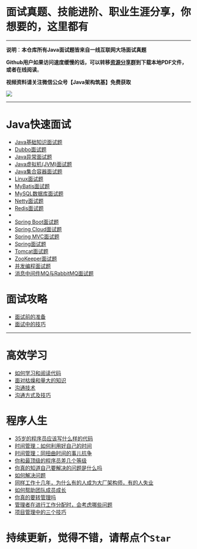 # 面试真题、技能进阶、职业生涯分享，你想要的，这里都有

***

**说明**：**本仓库所有Java面试题皆来自一线互联网大场面试真题**

**Github用户如果访问速度缓慢的话，可以转移[资源分享群](https://jq.qq.com/?_wv=1027&k=5Op2CWT)到下载本地PDF文件，或者在线阅读**。

**视频资料请关注微信公众号【Java架构筑基】免费获取**

![](https://upload-images.jianshu.io/upload_images/21105806-bf0cf243b55b89f3.png?imageMogr2/auto-orient/strip%7CimageView2/2/w/1240)

***

# Java快速面试

- [Java基础知识面试题](https://github.com/Java-Super-Air/JavaStudy/blob/master/Interview/Java%E5%9F%BA%E7%A1%80%E7%9F%A5%E8%AF%86%E9%9D%A2%E8%AF%95%E9%A2%98.md)
- [Dubbo面试题](https://github.com/Java-Super-Air/JavaStudy/blob/master/Interview/Dubbo%E9%9D%A2%E8%AF%95%E9%A2%98.md)
- [Java异常面试题](https://github.com/Java-Super-Air/JavaStudy/blob/master/Interview/Java%E5%BC%82%E5%B8%B8%E9%9D%A2%E8%AF%95%E9%A2%98.md)
- [Java虚拟机(JVM)面试题](https://github.com/Java-Super-Air/JavaStudy/blob/master/Interview/Java%E8%99%9A%E6%8B%9F%E6%9C%BA(JVM)%E9%9D%A2%E8%AF%95%E9%A2%98.md)
- [Java集合容器面试题](https://github.com/Java-Super-Air/JavaStudy/blob/master/Interview/Java%E9%9B%86%E5%90%88%E5%AE%B9%E5%99%A8%E9%9D%A2%E8%AF%95%E9%A2%98.md)
- [Linux面试题](https://github.com/Java-Super-Air/JavaStudy/blob/master/Interview/Linux%E9%9D%A2%E8%AF%95%E9%A2%98.md)
- [MyBatis面试题](https://github.com/Java-Super-Air/JavaStudy/blob/master/Interview/MyBatis%E9%9D%A2%E8%AF%95%E9%A2%98.md)
- [MySQL数据库面试题](https://github.com/Java-Super-Air/JavaStudy/blob/master/Interview/MySQL%E6%95%B0%E6%8D%AE%E5%BA%93%E9%9D%A2%E8%AF%95%E9%A2%98.md)
- [Netty面试题](https://github.com/Java-Super-Air/JavaStudy/blob/master/Interview/Netty%E9%9D%A2%E8%AF%95%E9%A2%98.md)
- [Redis面试题](https://github.com/Java-Super-Air/JavaStudy/blob/master/Interview/Redis%E9%9D%A2%E8%AF%95%E9%A2%98.md)
- []()
- [Spring Boot面试题](https://github.com/Java-Super-Air/JavaStudy/blob/master/Interview/Spring%20Boot%E9%9D%A2%E8%AF%95%E9%A2%98.md)
- [Spring Cloud面试题](https://github.com/Java-Super-Air/JavaStudy/blob/master/Interview/Spring%20Cloud%E9%9D%A2%E8%AF%95%E9%A2%98.md)
- [Spring MVC面试题](https://github.com/Java-Super-Air/JavaStudy/blob/master/Interview/Spring%20MVC%E9%9D%A2%E8%AF%95%E9%A2%98.md)
- [Spring面试题](https://github.com/Java-Super-Air/JavaStudy/blob/master/Interview/Spring%E9%9D%A2%E8%AF%95%E9%A2%98.md)
- [Tomcat面试题](https://github.com/Java-Super-Air/JavaStudy/blob/master/Interview/Tomcat%E9%9D%A2%E8%AF%95%E9%A2%98.md)
- [ZooKeeper面试题](https://github.com/Java-Super-Air/JavaStudy/blob/master/Interview/ZooKeeper%E9%9D%A2%E8%AF%95%E9%A2%98.md)
- [并发编程面试题](https://github.com/Java-Super-Air/JavaStudy/blob/master/Interview/%E5%B9%B6%E5%8F%91%E7%BC%96%E7%A8%8B%E9%9D%A2%E8%AF%95%E9%A2%98.md)
- [消息中间件MQ与RabbitMQ面试题](https://github.com/Java-Super-Air/JavaStudy/blob/master/Interview/%E6%B6%88%E6%81%AF%E4%B8%AD%E9%97%B4%E4%BB%B6MQ%E4%B8%8ERabbitMQ%E9%9D%A2%E8%AF%95%E9%A2%98.md)

# 面试攻略

- [面试前的准备](https://github.com/Java-Super-Air/JavaStudy/blob/master/Interview/%E7%A8%8B%E5%BA%8F%E5%91%98%E9%9D%A2%E8%AF%95%E6%94%BB%E7%95%A5%EF%BC%9A%E9%9D%A2%E8%AF%95%E5%89%8D%E7%9A%84%E5%87%86%E5%A4%87.md)
- [面试中的技巧](https://github.com/Java-Super-Air/JavaStudy/blob/master/Interview/%E7%A8%8B%E5%BA%8F%E5%91%98%E9%9D%A2%E8%AF%95%E6%94%BB%E7%95%A5%EF%BC%9A%E9%9D%A2%E8%AF%95%E4%B8%AD%E7%9A%84%E6%8A%80%E5%B7%A7.md)

***

# 高效学习

- [如何学习和阅读代码](https://github.com/Java-Super-Air/JavaStudy/blob/master/Technology%20sharing/%E9%AB%98%E6%95%88%E5%AD%A6%E4%B9%A0%EF%BC%9A%E5%A6%82%E4%BD%95%E5%AD%A6%E4%B9%A0%E5%92%8C%E9%98%85%E8%AF%BB%E4%BB%A3%E7%A0%81.md)
- [面对枯燥和量大的知识](https://github.com/Java-Super-Air/JavaStudy/blob/master/Technology%20sharing/%E9%AB%98%E6%95%88%E5%AD%A6%E4%B9%A0%EF%BC%9A%E9%9D%A2%E5%AF%B9%E6%9E%AF%E7%87%A5%E5%92%8C%E9%87%8F%E5%A4%A7%E7%9A%84%E7%9F%A5%E8%AF%86.md)
- [沟通技术](https://github.com/Java-Super-Air/JavaStudy/blob/master/Technology%20sharing/%E9%AB%98%E6%95%88%E6%B2%9F%E9%80%9A%EF%BC%9A%E6%B2%9F%E9%80%9A%E6%8A%80%E6%9C%AF.md)
- [沟通方式及技巧](https://github.com/Java-Super-Air/JavaStudy/blob/master/Technology%20sharing/%E9%AB%98%E6%95%88%E6%B2%9F%E9%80%9A%EF%BC%9A%E6%B2%9F%E9%80%9A%E6%96%B9%E5%BC%8F%E5%8F%8A%E6%8A%80%E5%B7%A7.md)

# 程序人生

- [35岁的程序员应该写什么样的代码](https://github.com/Java-Super-Air/JavaStudy/blob/master/Career/35%E5%B2%81%E7%9A%84%E7%A8%8B%E5%BA%8F%E5%91%98%E5%BA%94%E8%AF%A5%E5%86%99%E4%BB%80%E4%B9%88%E6%A0%B7%E7%9A%84%E4%BB%A3%E7%A0%81%EF%BC%9F.md)
- [时间管理：如何利用好自己的时间](https://github.com/Java-Super-Air/JavaStudy/blob/master/Career/%E6%97%B6%E9%97%B4%E7%AE%A1%E7%90%86%EF%BC%9A%E5%A6%82%E4%BD%95%E5%88%A9%E7%94%A8%E5%A5%BD%E8%87%AA%E5%B7%B1%E7%9A%84%E6%97%B6%E9%97%B4%EF%BC%9F.md)
- [时间管理：同扭曲时间的事儿抗争](https://github.com/Java-Super-Air/JavaStudy/blob/master/Career/%E6%97%B6%E9%97%B4%E7%AE%A1%E7%90%86%EF%BC%9A%E5%90%8C%E6%89%AD%E6%9B%B2%E6%97%B6%E9%97%B4%E7%9A%84%E4%BA%8B%E5%84%BF%E6%8A%97%E4%BA%89.md)
- [你和最顶级的程序员差几个等级](https://github.com/Java-Super-Air/JavaStudy/blob/master/Career/%E4%BD%A0%E5%92%8C%E6%9C%80%E9%A1%B6%E7%BA%A7%E7%9A%84%E7%A8%8B%E5%BA%8F%E5%91%98%E5%B7%AE%E5%87%A0%E4%B8%AA%E7%AD%89%E7%BA%A7%EF%BC%9F.md)
- [你真的知道自己要解决的问题是什么吗](https://github.com/Java-Super-Air/JavaStudy/blob/master/Career/%E4%BD%A0%E7%9C%9F%E7%9A%84%E7%9F%A5%E9%81%93%E8%87%AA%E5%B7%B1%E8%A6%81%E8%A7%A3%E5%86%B3%E7%9A%84%E9%97%AE%E9%A2%98%E6%98%AF%E4%BB%80%E4%B9%88%E5%90%97%EF%BC%9F.md)
- [如何解决问题](https://github.com/Java-Super-Air/JavaStudy/blob/master/Career/%E5%A6%82%E4%BD%95%E8%A7%A3%E5%86%B3%E9%97%AE%E9%A2%98%EF%BC%9F.md)
- [同样工作十几年，为什么有的人成为大厂架构师，有的人失业](https://github.com/Java-Super-Air/JavaStudy/blob/master/Career/%E5%90%8C%E6%A0%B7%E5%B7%A5%E4%BD%9C%E5%8D%81%E5%87%A0%E5%B9%B4%EF%BC%8C%E4%B8%BA%E4%BB%80%E4%B9%88%E6%9C%89%E7%9A%84%E4%BA%BA%E6%88%90%E4%B8%BA%E5%A4%A7%E5%8E%82%E6%9E%B6%E6%9E%84%E5%B8%88%EF%BC%8C%E6%9C%89%E7%9A%84%E4%BA%BA%E5%A4%B1%E4%B8%9A.md)
- [如何帮助团队成员成长](https://github.com/Java-Super-Air/JavaStudy/blob/master/Career/%E5%A6%82%E4%BD%95%E5%B8%AE%E5%8A%A9%E5%9B%A2%E9%98%9F%E6%88%90%E5%91%98%E6%88%90%E9%95%BF.md)
- [你真的要转管理吗](https://github.com/Java-Super-Air/JavaStudy/blob/master/Career/%E4%BD%A0%E7%9C%9F%E7%9A%84%E8%A6%81%E8%BD%AC%E7%AE%A1%E7%90%86%E5%90%97.md)
- [管理者在进行工作分配时，会考虑哪些问题](https://github.com/Java-Super-Air/JavaStudy/blob/master/Career/%E7%AE%A1%E7%90%86%E8%80%85%E5%9C%A8%E8%BF%9B%E8%A1%8C%E5%B7%A5%E4%BD%9C%E5%88%86%E9%85%8D%E6%97%B6%EF%BC%8C%E4%BC%9A%E8%80%83%E8%99%91%E5%93%AA%E4%BA%9B%E9%97%AE%E9%A2%98%EF%BC%9F.md)
- [项目管理中的三个技巧](https://github.com/Java-Super-Air/JavaStudy/blob/master/Career/%E9%A1%B9%E7%9B%AE%E7%AE%A1%E7%90%86%E4%B8%AD%E7%9A%84%E4%B8%89%E4%B8%AA%E6%8A%80%E5%B7%A7.md)

# 持续更新，觉得不错，请帮点个`Star`
